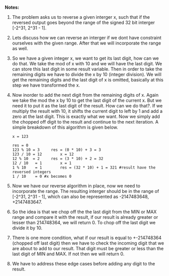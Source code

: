 **Notes:** 

1. The problem asks us to reverse a given interger x, such that if the reversed output goes beyond the range of the signed 32 bit interger [-2^31, 2^31 - 1].
2. Lets discuss how we can reverse an interger if we dont have constraint ourselves with the given range. After that we will incorporate the range as well.
3. So we have a given integer x, we want to get its last digit, how can we do that. We take the mod of x with 10 and we will have the last digit. We can store this last digit in some result variable. Then in order to take the remaining digits we have to divide the x by 10 (integer division). We will get the remaining digits and the last digit of x is omitted, basically at this step we have transformed the x.
4. Now inorder to add the next digit from the remaining digits of x. Again we take the mod the x by 10 to get the last digit of the current x. But we need it to put it as the last digit of the result. How can we do that?. If we multiply the result with 10, it shifts the current digit to left by 1 and add a zero at the last digit. This is exactly what we want. Now we simply add the chopped off digit to the result and continue to the next iteration. A simple breakdown of this algorithm is given below.

   ```
   x = 123

   res = 0
   123 % 10 = 3		res = (0 * 10) + 3 = 3 
   123 / 10 = 12		x = 12
   12 % 10  = 2		res = (3 * 10) + 2 = 32
   12 / 10	 = 1		x = 1
   1 % 10 	 = 1		res = (32 * 10) + 1 = 321 #result have the reversed integers
   1 / 10 	 = 0 #x becomes 0		 
   ```
5. Now we have our reverse algorithm in place, now we need to incorporate the range. The resulting interger should be in the range of [-2^31, 2^31 - 1], which can also be represented as -2147483648, +2147483647.
6. So the idea is that we chop off the the last digit from the MIN or MAX range and compare it with the result, if our result is already greater or lesser than 214748364, we will return 0. To chop off the last digit we divide it by 10.
7. There is one more condition, what if our result is equal to +-214748364 (chopped off last digit) then we have to check the incoming digit that we are about to add to our result. That digit must be greater or less than the last digit of MIN and MAX. If not then we will return 0.
8. We have to address these edge cases before adding any digit to the result.
